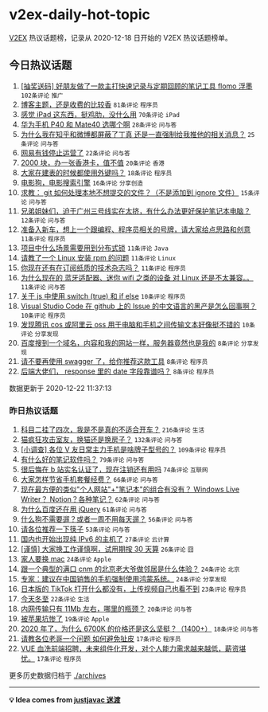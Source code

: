 # v2ex-daily-hot-topic

[V2EX](https://www.v2ex.com/) 热议话题榜，记录从 2020-12-18 日开始的 V2EX 热议话题榜单。

## 今日热议话题

<!-- TODAY BEGIN -->
1. [[抽奖送码] 好朋友做了一款主打快速记录与定期回顾的笔记工具 flomo 浮墨](https://www.v2ex.com/t/737693) ``102条评论`` ``推广``
1. [博客主题，还是收费的比较香](https://www.v2ex.com/t/737701) ``81条评论`` ``程序员``
1. [感觉 iPad 这东西，挺鸡肋，没什么用](https://www.v2ex.com/t/737726) ``70条评论`` ``iPad``
1. [华为手机 P40 和 Mate40 选哪个啊](https://www.v2ex.com/t/737733) ``28条评论`` ``问与答``
1. [为什么我在知乎和微博都屏蔽了丁真 还是一直强制给我推他的相关消息？](https://www.v2ex.com/t/737730) ``25条评论`` ``问与答``
1. [网易有钱停止运营了](https://www.v2ex.com/t/737689) ``22条评论`` ``问与答``
1. [2000 块，办一张香港卡，值不值](https://www.v2ex.com/t/737723) ``20条评论`` ``香港``
1. [大家在建表的时候都使用外键吗？](https://www.v2ex.com/t/737758) ``18条评论`` ``程序员``
1. [电影狗，电影搜索引擎](https://www.v2ex.com/t/737700) ``16条评论`` ``分享创造``
1. [求教： git 如何处理本地不想提交的文件？（不是添加到 ignore 文件）](https://www.v2ex.com/t/737713) ``15条评论`` ``问与答``
1. [兄弟姐妹们，迫于广州三号线实在太挤，有什么办法更好保护笔记本电脑？](https://www.v2ex.com/t/737764) ``12条评论`` ``问与答``
1. [准备入新车，想上一个跟编程、程序员相关的号牌，请大家给点思路和创意](https://www.v2ex.com/t/737773) ``11条评论`` ``程序员``
1. [项目中什么场景需要用到分布式锁](https://www.v2ex.com/t/737742) ``11条评论`` ``Java``
1. [请教了一个 Linux 安装 rpm 的问题](https://www.v2ex.com/t/737710) ``11条评论`` ``Linux``
1. [你现在还有在订阅纸质的技术杂志吗？](https://www.v2ex.com/t/737702) ``11条评论`` ``程序员``
1. [为什么现在的 蓝牙适配器、迷你 wifi 之类的设备 对 Linux 还是不太兼容。。](https://www.v2ex.com/t/737696) ``11条评论`` ``问与答``
1. [关于 js 中使用 switch (true) 和 if else](https://www.v2ex.com/t/737737) ``10条评论`` ``程序员``
1. [Visual Studio Code 在 github 上的 Issue 的中文语言的黑产是怎么回事啊？](https://www.v2ex.com/t/737699) ``10条评论`` ``程序员``
1. [发现腾讯 cos 或阿里云 oss 用于电脑和手机之间传输文本好像挺不错的](https://www.v2ex.com/t/737691) ``10条评论`` ``分享发现``
1. [百度搜到一个域名，内容和我的网站一样，服务器竟然也是我的](https://www.v2ex.com/t/737735) ``8条评论`` ``分享发现``
1. [请不要再使用 swagger 了，给你推荐这款工具](https://www.v2ex.com/t/737724) ``8条评论`` ``程序员``
1. [后端大佬们， response 里的 date 字段靠谱吗？](https://www.v2ex.com/t/737703) ``8条评论`` ``程序员``

数据更新于 2020-12-22 11:37:13
<!-- TODAY END -->

### 昨日热议话题

<!-- YESTERDAY BEGIN -->
1. [科目二挂了四次，我是不是真的不适合开车？](https://www.v2ex.com/t/737384) ``216条评论`` ``生活``
1. [猫疯狂攻击室友，换猫还是换房子？](https://www.v2ex.com/t/737423) ``132条评论`` ``问与答``
1. [[小调查] 各位 V 友日常主力手机是啥牌子型号的？](https://www.v2ex.com/t/737385) ``109条评论`` ``程序员``
1. [有什么好的笔记软件吗？](https://www.v2ex.com/t/737348) ``79条评论`` ``问与答``
1. [很后悔在 b 站实名认证了，现在注销还有用吗](https://www.v2ex.com/t/737422) ``74条评论`` ``互联网``
1. [大家怎样节省手机套餐经费？](https://www.v2ex.com/t/737388) ``66条评论`` ``问与答``
1. [现在最方便的类似"个人网站"+"笔记本"的组合有没有？ Windows Live Writer？ Notion？各种笔记？](https://www.v2ex.com/t/737328) ``62条评论`` ``问与答``
1. [为什么百度还在用 jQuery](https://www.v2ex.com/t/737510) ``61条评论`` ``问与答``
1. [什么狗不需要遛？或者一周不用每天遛？](https://www.v2ex.com/t/737359) ``56条评论`` ``问与答``
1. [请各位推荐一下筷子](https://www.v2ex.com/t/737442) ``53条评论`` ``问与答``
1. [国内也开始出现纯 IPv6 的主机了](https://www.v2ex.com/t/737546) ``27条评论`` ``云计算``
1. [[谨慎] 大家换工作谨慎啊，试用期按 30 天算](https://www.v2ex.com/t/737522) ``26条评论`` ``囧``
1. [家人要换 mac](https://www.v2ex.com/t/737530) ``24条评论`` ``Apple``
1. [跟一个典型的满口 cnm 的北京老大爷做邻居是什么体验？](https://www.v2ex.com/t/737429) ``24条评论`` ``北京``
1. [专家：建议在中国销售的手机强制使用鸿蒙系统。](https://www.v2ex.com/t/737461) ``24条评论`` ``分享发现``
1. [日本版的 TikTok 打开什么都没有，上传视频自己也看不到](https://www.v2ex.com/t/737394) ``23条评论`` ``程序员``
1. [今天冬至](https://www.v2ex.com/t/737408) ``22条评论`` ``生活``
1. [内网传输只有 11Mb 左右，哪里的瓶颈？](https://www.v2ex.com/t/737636) ``20条评论`` ``问与答``
1. [被苹果坑惨了](https://www.v2ex.com/t/737500) ``19条评论`` ``Apple``
1. [2020 年了，为什么 6700K 的价格还是这么坚挺？（1400+）](https://www.v2ex.com/t/737453) ``18条评论`` ``问与答``
1. [请教各位老哥一个问题 如何避免扯皮](https://www.v2ex.com/t/737551) ``17条评论`` ``程序员``
1. [VUE 血洗前端招聘，未来组件化开发，对个人能力需求越来越低，薪资堪忧。](https://www.v2ex.com/t/737559) ``17条评论`` ``程序员``
<!-- YESTERDAY END -->

更多历史数据归档于 [./archives](./archives)

---

**💡 Idea comes from [justjavac 迷渡](https://github.com/justjavac/)**
